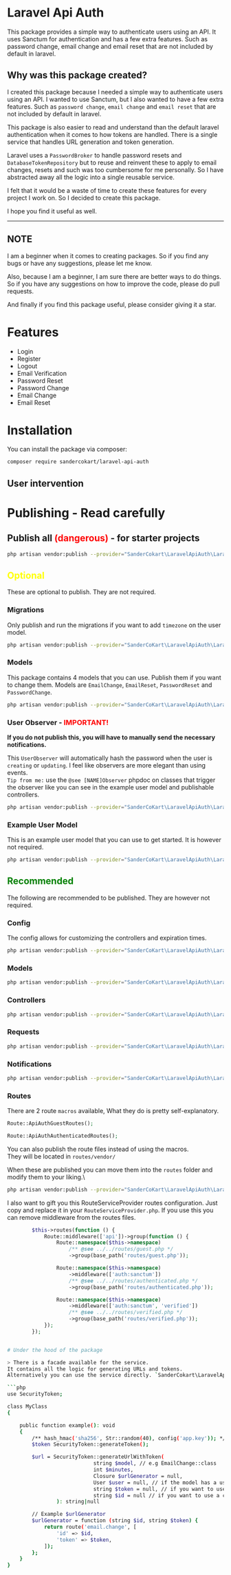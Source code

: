 # Laravel Api Auth

This package provides a simple way to authenticate users using an API. It uses Sanctum for authentication and has a few
extra features.
Such as password change, email change and email reset that are not included by default in laravel.

## Why was this package created?

I created this package because I needed a simple way to authenticate users using an API. I wanted to use Sanctum, but I
also wanted to have a few extra features.
Such as `password change`, `email change` and `email reset` that are not included by default in laravel.

This package is also easier to read and understand than the default laravel authentication when it comes
to how tokens are handled. There is a single service that handles URL generation and token generation.

Laravel uses a `PasswordBroker` to handle password resets and `DatabaseTokenRepository` but to reuse and reinvent these
to apply to email changes, resets and such was too cumbersome for me personally. So I have abstracted away all the logic into a
single reusable service.

I felt that it would be a waste of time to create these features for every project I work on.
So I decided to create this package.

I hope you find it useful as well.

<hr/>

## NOTE

I am a beginner when it comes to creating packages. So if you find any bugs or have any suggestions, please let me know.

Also, because I am a beginner, I am sure there are better ways to do things. So if you have any suggestions on how to
improve the code, please do pull requests.

And finally if you find this package useful, please consider giving it a star.

# Features

- Login
- Register
- Logout
- Email Verification
- Password Reset
- Password Change
- Email Change
- Email Reset

# Installation

You can install the package via composer:

```bash
composer require sandercokart/laravel-api-auth
```

## User intervention

# Publishing - Read carefully

## Publish all <span style="color: red">(dangerous)</span> - for starter projects
```bash
php artisan vendor:publish --provider="SanderCokart\LaravelApiAuth\LaravelApiAuthServiceProvider"
```

## <span style="color: yellow">Optional</span>

These are optional to publish. They are not required.

### Migrations

Only publish and run the migrations if you want to add `timezone` on the user model.

```bash
php artisan vendor:publish --provider="SanderCoKart\LaravelApiAuth\LaravelApiAuthServiceProvider" --tag="api-auth-migrations"
```

### Models

This package contains 4 models that you can use. Publish them if you want to change them.
Models are `EmailChange`, `EmailReset`, `PasswordReset` and `PasswordChange`.

```bash
php artisan vendor:publish --provider="SanderCoKart\LaravelApiAuth\LaravelApiAuthServiceProvider" --tag="api-auth-models"
```

### User Observer - <span style="color: red">IMPORTANT!</span>

<strong>If you do not publish this, you will have to manually send the necessary notifications.</strong>

This `UserObserver` will automatically hash the password when the user is `creating` or `updating`.
I feel like observers are more elegant than using events. \
`Tip from me:` use the `@see [NAME]Observer` phpdoc on classes that trigger the observer
like you can see in the example user model and publishable controllers.

```bash
php artisan vendor:publish --provider="SanderCoKart\LaravelApiAuth\LaravelApiAuthServiceProvider" --tag="api-auth-user-observer"
```

### Example User Model

This is an example user model that you can use to get started. It is however not required.

```bash
php artisan vendor:publish --provider="SanderCoKart\LaravelApiAuth\LaravelApiAuthServiceProvider" --tag="api-auth-example-user"
```

## <span style="color: green">Recommended</span>

The following are recommended to be published. They are however not required.

### Config

The config allows for customizing the controllers and expiration times.

```bash
php artisan vendor:publish --provider="SanderCoKart\LaravelApiAuth\LaravelApiAuthServiceProvider" --tag="api-auth-config"
```

### Models

```bash
php artisan vendor:publish --provider="SanderCoKart\LaravelApiAuth\LaravelApiAuthServiceProvider" --tag="api-auth-models"
```

### Controllers

```bash
php artisan vendor:publish --provider="SanderCoKart\LaravelApiAuth\LaravelApiAuthServiceProvider" --tag="api-auth-controllers"
```

### Requests

```bash
php artisan vendor:publish --provider="SanderCoKart\LaravelApiAuth\LaravelApiAuthServiceProvider" --tag="api-auth-requests"
```

### Notifications

```bash
php artisan vendor:publish --provider="SanderCoKart\LaravelApiAuth\LaravelApiAuthServiceProvider" --tag="api-auth-notifications"
```

### Routes

There are 2 route `macros` available, What they do is pretty self-explanatory.

```php
Route::ApiAuthGuestRoutes();

Route::ApiAuthAuthenticatedRoutes();
```

You can also publish the route files instead of using the macros.\
They will be located in `routes/vendor/`

When these are published you can move them into the `routes` folder and modify them to your liking.\


```bash
php artisan vendor:publish --provider="SanderCoKart\LaravelApiAuth\LaravelApiAuthServiceProvider" --tag="api-auth-routes"
```

I also want to gift you this RouteServiceProvider routes configuration. Just copy and replace it in your `RouteServiceProvider.php`.
If you use this you can remove middleware from the routes files.

```php
        $this->routes(function () {
            Route::middleware(['api'])->group(function () {
                Route::namespace($this->namespace)
                    /** @see ../../routes/guest.php */
                    ->group(base_path('routes/guest.php'));

                Route::namespace($this->namespace)
                    ->middleware(['auth:sanctum'])
                    /** @see ../../routes/authenticated.php */
                    ->group(base_path('routes/authenticated.php'));

                Route::namespace($this->namespace)
                    ->middleware(['auth:sanctum', 'verified'])
                    /** @see ../../routes/verified.php */
                    ->group(base_path('routes/verified.php'));
            });
        });
```

```bash

# Under the hood of the package

> There is a facade available for the service.
It contains all the logic for generating URLs and tokens.
Alternatively you can use the service directly. `SanderCokart\LaravelApiAuth\Support\SecurityToken`

```php
use SecurityToken;

class MyClass
{

    public function example(): void
    {
        /** hash_hmac('sha256', Str::random(40), config('app.key')); */
        $token SecurityToken::generateToken();

        $url = SecurityToken::generateUrlWithToken(
                            string $model, // e.g EmailChange::class
                            int $minutes,
                            Closure $urlGenerator = null,
                            User $user = null, // if the model has a user_id column
                            string $token = null, // if you want to use a custom token
                            string $id = null // if you want to use a custom id, can be omitted if the model has an id column
                ): string|null

        // Example $urlGenerator
        $urlGenerator = function (string $id, string $token) {
            return route('email.change', [
                'id' => $id,
                'token' => $token,
            ]);
        };
    }
}
```
